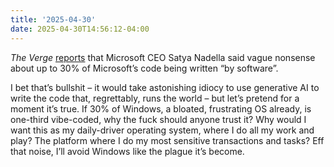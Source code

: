 ```yaml
---
title: '2025-04-30'
date: 2025-04-30T14:56:12-04:00
---
```


*The Verge* [reports](https://www.theverge.com/news/658584/up-to-30-percent-of-some-microsoft-code-is-now-written-by-ai) that Microsoft CEO Satya Nadella said vague nonsense about up to 30% of Microsoft’s code being written “by software”. 

I bet that’s bullshit – it would take astonishing idiocy to use generative AI to write the code that, regrettably, runs the world – but let’s pretend for a moment it’s true. If 30% of Windows, a bloated, frustrating OS already, is one-third vibe-coded, why the fuck should anyone trust it? Why would I want this as my daily-driver operating system, where I do all my work and play? The platform where I do my most sensitive transactions and tasks? Eff that noise, I’ll avoid Windows like the plague it’s become.